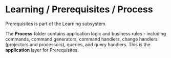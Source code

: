# Learning / Prerequisites / Process

Prerequisites is part of the Learning subsystem.
  
The **Process** folder contains application logic and business rules - including commands, command generators, command handlers, change handlers (projectors and processors), queries, and query handlers. This is the **application** layer for Prerequisites.

